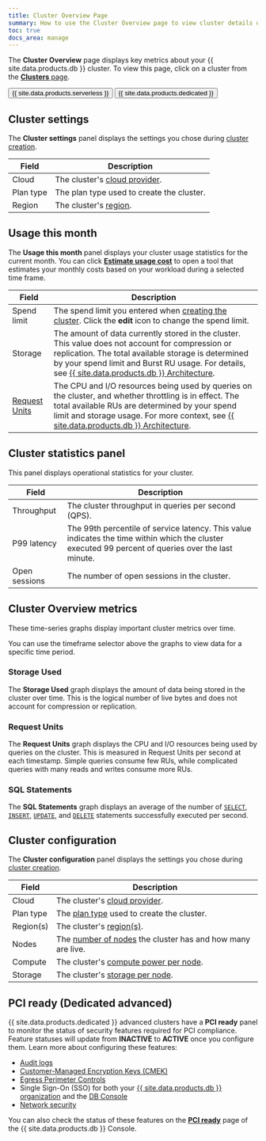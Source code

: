 ```yaml
---
title: Cluster Overview Page
summary: How to use the Cluster Overview page to view cluster details on {{ site.data.products.db }}.
toc: true
docs_area: manage
---
```


The **Cluster Overview** page displays key metrics about your {{ site.data.products.db }} cluster. To view this page, click on a cluster from the [**Clusters** page](cluster-management.html#view-clusters-page).

<div class="filters clearfix">
  <button class="filter-button page-level" data-scope="serverless">{{ site.data.products.serverless }}</button>
  <button class="filter-button page-level" data-scope="dedicated">{{ site.data.products.dedicated }}</button>
</div>

<section class="filter-content" markdown="1" data-scope="serverless">

## Cluster settings

The **Cluster settings** panel displays the settings you chose during [cluster creation](create-a-serverless-cluster.html).

| Field     | Description                                                                                             |
|-----------|---------------------------------------------------------------------------------------------------------|
| Cloud     | The cluster's [cloud provider](create-a-serverless-cluster.html#step-2-select-a-cloud-provider-region). |
| Plan type | The plan type used to create the cluster.                                                               |
| Region    | The cluster's [region](create-a-serverless-cluster.html#step-2-select-a-cloud-provider-region).         |

## Usage this month

The **Usage this month** panel displays your cluster usage statistics for the current month. You can click [**Estimate usage cost**](serverless-cluster-management.html#estimate-usage-cost) to open a tool that estimates your monthly costs based on your workload during a selected time frame.

| Field         | Description                                                                                                                                                                                                                                                                      |
|---------------|----------------------------------------------------------------------------------------------------------------------------------------------------------------------------------------------------------------------------------------------------------------------------------|
| Spend limit   | The spend limit you entered when [creating the cluster](create-a-serverless-cluster.html#step-3-enter-a-spend-limit). Click the **edit** icon to change the spend limit.                                                                                                         |
| Storage       | The amount of data currently stored in the cluster. This value does not account for compression or replication. The total available storage is determined by your spend limit and Burst RU usage. For details, see [{{ site.data.products.db }} Architecture](architecture.html#performance). |
| [Request Units](learn-about-request-units.html) | The CPU and I/O resources being used by queries on the cluster, and whether throttling is in effect. The total available RUs are determined by your spend limit and storage usage. For more context, see [{{ site.data.products.db }} Architecture](architecture.html#cockroachdb-cloud-terms).              |

## Cluster statistics panel

This panel displays operational statistics for your cluster.

| Field               | Description                                                                                                                                         |
|---------------------|-----------------------------------------------------------------------------------------------------------------------------------------------------|
| Throughput          | The cluster throughput in queries per second (QPS).                                                                                                 |
| P99 latency         | The 99th percentile of service latency. This value indicates the time within which the cluster executed 99 percent of queries over the last minute. |                                                                             |
| Open sessions       | The number of open sessions in the cluster.                                                                                                         |

## Cluster Overview metrics

These time-series graphs display important cluster metrics over time.

You can use the timeframe selector above the graphs to view data for a specific time period.

### Storage Used

The **Storage Used** graph displays the amount of data being stored in the cluster over time. This is the logical number of live bytes and does not account for compression or replication.

### Request Units

The **Request Units** graph displays the CPU and I/O resources being used by queries on the cluster. This is measured in Request Units per second at each timestamp. Simple queries consume few RUs, while complicated queries with many reads and writes consume more RUs.

### SQL Statements

The **SQL Statements** graph displays an average of the number of [`SELECT`](../{{site.current_cloud_version}}/select-clause.html), [`INSERT`](../{{site.current_cloud_version}}/insert.html), [`UPDATE`](../{{site.current_cloud_version}}/update.html), and [`DELETE`](../{{site.current_cloud_version}}/delete.html) statements successfully executed per second.

</section>

<section class="filter-content" markdown="1" data-scope="dedicated">

## Cluster configuration

The **Cluster configuration** panel displays the settings you chose during [cluster creation](create-your-cluster.html).

| Field     | Description                                                                                             |
|-----------|---------------------------------------------------------------------------------------------------------|
| Cloud     | The cluster's [cloud provider](create-a-serverless-cluster.html#step-2-select-a-cloud-provider-region). |
| Plan type | The [plan type](create-your-cluster.html#step-1-start-the-cluster-creation-process) used to create the cluster.                                                           |
| Region(s) | The cluster's [region(s)](create-your-cluster.html#step-3-select-the-region-s).         |
| Nodes     | The [number of nodes](create-your-cluster.html#step-4-select-the-number-of-nodes) the cluster has and how many are live. |
| Compute   | The cluster's [compute power per node](create-your-cluster.html#step-5-select-the-hardware-per-node).         |
| Storage   | The cluster's [storage per node](create-your-cluster.html#step-5-select-the-hardware-per-node).         |

## PCI ready (Dedicated advanced)

{{ site.data.products.dedicated }} advanced clusters have a **PCI ready** panel to monitor the status of security features required for PCI compliance. Feature statuses will update from **INACTIVE** to **ACTIVE** once you configure them. Learn more about configuring these features:

- [Audit logs](cloud-org-audit-logs.html)
- [Customer-Managed Encryption Keys (CMEK)](managing-cmek.html)
- [Egress Perimeter Controls](egress-perimeter-controls.html)
- Single Sign-On (SSO) for both your [{{ site.data.products.db }} organization](configure-cloud-org-sso.html) and the [DB Console](../{{site.versions["stable"]}}/sso-db-console.html)
- [Network security](network-authorization.html)

You can also check the status of these features on the [**PCI ready**](cluster-overview-page.html?filters=dedicated#pci-ready-dedicated-advanced) page of the {{ site.data.products.db }} Console.

</section>

